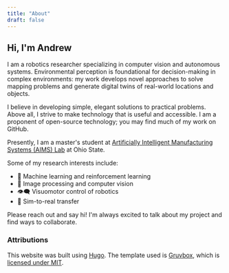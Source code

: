 ```yaml
---
title: "About"
draft: false
---
```


## Hi, I'm Andrew

I am a robotics researcher specializing in computer vision and autonomous systems. Environmental perception is foundational for decision-making in complex environments: my work develops novel approaches to solve mapping problems and generate digital twins of real-world locations and objects.

I believe in developing simple, elegant solutions to practical problems. Above all, I strive to make technology that is useful and accessible. I am a proponent of open-source technology; you may find much of my work on GitHub.

Presently, I am a master's student at [Artificially Intelligent Manufacturing Systems (AIMS) Lab](https://cdme.osu.edu/aims-lab) at Ohio State.

Some of my research interests include:

- 🧠 Machine learning and reinforcement learning
- 📸 Image processing and computer vision
- 👁️‍🗨️ Visuomotor control of robotics
- 🔁 Sim-to-real transfer

Please reach out and say hi! I'm always excited to talk about my project and find ways to collaborate.

### Attributions

This website was built using [Hugo](https://gohugo.io/). The template used is [Gruvbox](https://themes.gohugo.io/themes/hugo-theme-gruvbox/),
which is [licensed under MIT](https://github.com/schnerring/hugo-theme-gruvbox/blob/main/LICENSE).
